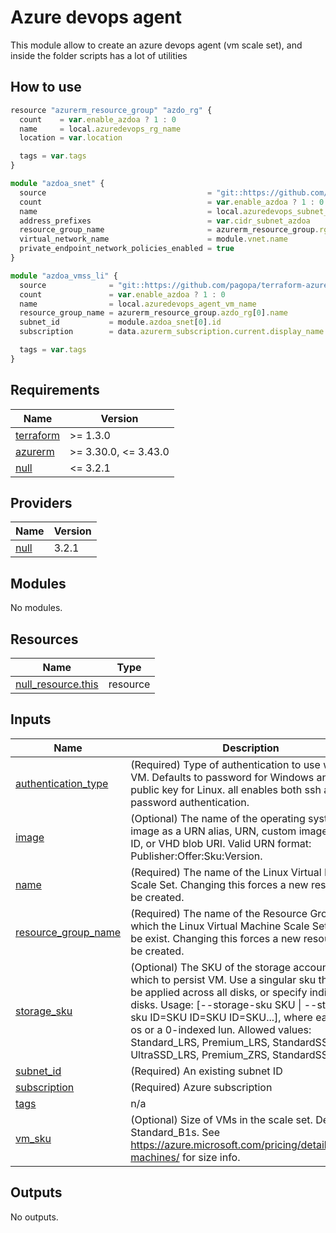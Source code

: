 # Azure devops agent

This module allow to create an azure devops agent (vm scale set), and inside the folder scripts has a lot of utilities

## How to use

```ts
resource "azurerm_resource_group" "azdo_rg" {
  count    = var.enable_azdoa ? 1 : 0
  name     = local.azuredevops_rg_name
  location = var.location

  tags = var.tags
}

module "azdoa_snet" {
  source                                    = "git::https://github.com/pagopa/terraform-azurerm-v3.git//subnet?ref=v3.15.0"
  count                                     = var.enable_azdoa ? 1 : 0
  name                                      = local.azuredevops_subnet_name
  address_prefixes                          = var.cidr_subnet_azdoa
  resource_group_name                       = azurerm_resource_group.rg_vnet.name
  virtual_network_name                      = module.vnet.name
  private_endpoint_network_policies_enabled = true
}

module "azdoa_vmss_li" {
  source              = "git::https://github.com/pagopa/terraform-azurerm-v3.git//azure_devops_agent?ref=v3.15.0"
  count               = var.enable_azdoa ? 1 : 0
  name                = local.azuredevops_agent_vm_name
  resource_group_name = azurerm_resource_group.azdo_rg[0].name
  subnet_id           = module.azdoa_snet[0].id
  subscription        = data.azurerm_subscription.current.display_name

  tags = var.tags
}


```

<!-- markdownlint-disable -->
<!-- BEGINNING OF PRE-COMMIT-TERRAFORM DOCS HOOK -->
## Requirements

| Name | Version |
|------|---------|
| <a name="requirement_terraform"></a> [terraform](#requirement\_terraform) | >= 1.3.0 |
| <a name="requirement_azurerm"></a> [azurerm](#requirement\_azurerm) | >= 3.30.0, <= 3.43.0 |
| <a name="requirement_null"></a> [null](#requirement\_null) | <= 3.2.1 |

## Providers

| Name | Version |
|------|---------|
| <a name="provider_null"></a> [null](#provider\_null) | 3.2.1 |

## Modules

No modules.

## Resources

| Name | Type |
|------|------|
| [null_resource.this](https://registry.terraform.io/providers/hashicorp/null/latest/docs/resources/resource) | resource |

## Inputs

| Name | Description | Type | Default | Required |
|------|-------------|------|---------|:--------:|
| <a name="input_authentication_type"></a> [authentication\_type](#input\_authentication\_type) | (Required) Type of authentication to use with the VM. Defaults to password for Windows and SSH public key for Linux. all enables both ssh and password authentication. | `string` | `"SSH"` | no |
| <a name="input_image"></a> [image](#input\_image) | (Optional) The name of the operating system image as a URN alias, URN, custom image name or ID, or VHD blob URI. Valid URN format: Publisher:Offer:Sku:Version. | `string` | `"UbuntuLTS"` | no |
| <a name="input_name"></a> [name](#input\_name) | (Required) The name of the Linux Virtual Machine Scale Set. Changing this forces a new resource to be created. | `string` | n/a | yes |
| <a name="input_resource_group_name"></a> [resource\_group\_name](#input\_resource\_group\_name) | (Required) The name of the Resource Group in which the Linux Virtual Machine Scale Set should be exist. Changing this forces a new resource to be created. | `string` | n/a | yes |
| <a name="input_storage_sku"></a> [storage\_sku](#input\_storage\_sku) | (Optional) The SKU of the storage account with which to persist VM. Use a singular sku that would be applied across all disks, or specify individual disks. Usage: [--storage-sku SKU \| --storage-sku ID=SKU ID=SKU ID=SKU...], where each ID is os or a 0-indexed lun. Allowed values: Standard\_LRS, Premium\_LRS, StandardSSD\_LRS, UltraSSD\_LRS, Premium\_ZRS, StandardSSD\_ZRS. | `string` | `"StandardSSD_LRS"` | no |
| <a name="input_subnet_id"></a> [subnet\_id](#input\_subnet\_id) | (Required) An existing subnet ID | `string` | `null` | no |
| <a name="input_subscription"></a> [subscription](#input\_subscription) | (Required) Azure subscription | `string` | n/a | yes |
| <a name="input_tags"></a> [tags](#input\_tags) | n/a | `map(any)` | n/a | yes |
| <a name="input_vm_sku"></a> [vm\_sku](#input\_vm\_sku) | (Optional) Size of VMs in the scale set. Default to Standard\_B1s. See https://azure.microsoft.com/pricing/details/virtual-machines/ for size info. | `string` | `"Standard_B1s"` | no |

## Outputs

No outputs.
<!-- END OF PRE-COMMIT-TERRAFORM DOCS HOOK -->
